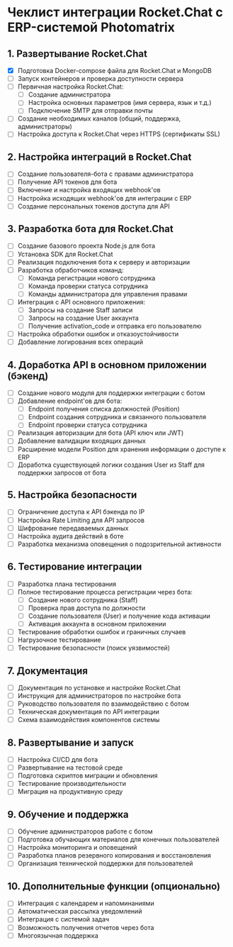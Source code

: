 # Чеклист интеграции Rocket.Chat с ERP-системой Photomatrix

## 1. Развертывание Rocket.Chat

- [X] Подготовка Docker-compose файла для Rocket.Chat и MongoDB
- [ ] Запуск контейнеров и проверка доступности сервера
- [ ] Первичная настройка Rocket.Chat:
  - [ ] Создание администратора
  - [ ] Настройка основных параметров (имя сервера, язык и т.д.)
  - [ ] Подключение SMTP для отправки почты
- [ ] Создание необходимых каналов (общий, поддержка, администраторы)
- [ ] Настройка доступа к Rocket.Chat через HTTPS (сертификаты SSL)

## 2. Настройка интеграций в Rocket.Chat

- [ ] Создание пользователя-бота с правами администратора
- [ ] Получение API токенов для бота
- [ ] Включение и настройка входящих webhook'ов
- [ ] Настройка исходящих webhook'ов для интеграции с ERP
- [ ] Создание персональных токенов доступа для API

## 3. Разработка бота для Rocket.Chat

- [ ] Создание базового проекта Node.js для бота
- [ ] Установка SDK для Rocket.Chat
- [ ] Реализация подключения бота к серверу и авторизации
- [ ] Разработка обработчиков команд:
  - [ ] Команда регистрации нового сотрудника
  - [ ] Команда проверки статуса сотрудника
  - [ ] Команды администратора для управления правами
- [ ] Интеграция с API основного приложения:
  - [ ] Запросы на создание Staff записи
  - [ ] Запросы на создание User аккаунта
  - [ ] Получение activation_code и отправка его пользователю
- [ ] Настройка обработки ошибок и отказоустойчивости
- [ ] Добавление логирования всех операций

## 4. Доработка API в основном приложении (бэкенд)

- [ ] Создание нового модуля для поддержки интеграции с ботом
- [ ] Добавление endpoint'ов для бота:
  - [ ] Endpoint получения списка должностей (Position)
  - [ ] Endpoint создания сотрудника и связанного пользователя
  - [ ] Endpoint проверки статуса сотрудника
- [ ] Реализация авторизации для бота (API ключ или JWT)
- [ ] Добавление валидации входящих данных
- [ ] Расширение модели Position для хранения информации о доступе к ERP
- [ ] Доработка существующей логики создания User из Staff для поддержки запросов от бота

## 5. Настройка безопасности

- [ ] Ограничение доступа к API бэкенда по IP
- [ ] Настройка Rate Limiting для API запросов
- [ ] Шифрование передаваемых данных
- [ ] Настройка аудита действий в боте
- [ ] Разработка механизма оповещения о подозрительной активности

## 6. Тестирование интеграции

- [ ] Разработка плана тестирования
- [ ] Полное тестирование процесса регистрации через бота:
  - [ ] Создание нового сотрудника (Staff)
  - [ ] Проверка прав доступа по должности
  - [ ] Создание пользователя (User) и получение кода активации
  - [ ] Активация аккаунта в основном приложении
- [ ] Тестирование обработки ошибок и граничных случаев
- [ ] Нагрузочное тестирование
- [ ] Тестирование безопасности (поиск уязвимостей)

## 7. Документация

- [ ] Документация по установке и настройке Rocket.Chat
- [ ] Инструкция для администраторов по настройке бота
- [ ] Руководство пользователя по взаимодействию с ботом
- [ ] Техническая документация по API интеграции
- [ ] Схема взаимодействия компонентов системы

## 8. Развертывание и запуск

- [ ] Настройка CI/CD для бота
- [ ] Развертывание на тестовой среде
- [ ] Подготовка скриптов миграции и обновления
- [ ] Тестирование производительности
- [ ] Миграция на продуктивную среду

## 9. Обучение и поддержка

- [ ] Обучение администраторов работе с ботом
- [ ] Подготовка обучающих материалов для конечных пользователей
- [ ] Настройка мониторинга и оповещений
- [ ] Разработка планов резервного копирования и восстановления
- [ ] Организация технической поддержки для пользователей

## 10. Дополнительные функции (опционально)

- [ ] Интеграция с календарем и напоминаниями
- [ ] Автоматическая рассылка уведомлений
- [ ] Интеграция с системой задач
- [ ] Возможность получения отчетов через бота
- [ ] Многоязычная поддержка 